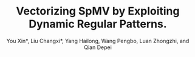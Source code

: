 ---
title: "Vectorizing SpMV by Exploiting Dynamic Regular Patterns."
collection: publications
permalink: /publication/4
author: You Xin*, Liu Changxi*, Yang Hailong, Wang Pengbo, Luan Zhongzhi, and Qian Depei
venue: 'International Conference on Parallel Processing (ICPP 2022)'
paperurl: 'https://dl.acm.org/doi/abs/10.1145/3545008.3545042'
category: conferences
---